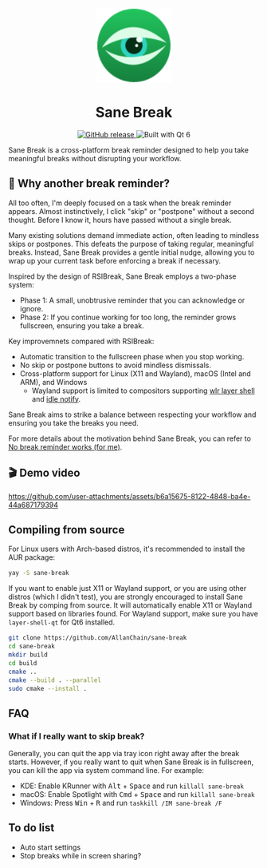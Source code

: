 <p align="center">
  <img src="./resources/images/icon.svg" width="150" height="150">
</p>
<h1 align="center">Sane Break</h1>
<p align=center>
  <a href="https://github.com/AllanChain/sane-break/releases">
    <img src="https://img.shields.io/github/v/release/AllanChain/sane-break" alt="GitHub release">
  </a>
  <img src="https://img.shields.io/badge/built_with-Qt_6-Qt" alt="Built with Qt 6">
</p>

Sane Break is a cross-platform break reminder designed to help you take meaningful breaks without disrupting your workflow.

## 🤔 Why another break reminder?

All too often, I'm deeply focused on a task when the break reminder appears. Almost instinctively, I click "skip" or "postpone" without a second thought. Before I know it, hours have passed without a single break.

Many existing solutions demand immediate action, often leading to mindless skips or postpones. This defeats the purpose of taking regular, meaningful breaks. Instead, Sane Break provides a gentle initial nudge, allowing you to wrap up your current task before enforcing a break if necessary.

Inspired by the design of RSIBreak, Sane Break employs a two-phase system:

- Phase 1: A small, unobtrusive reminder that you can acknowledge or ignore.
- Phase 2: If you continue working for too long, the reminder grows fullscreen, ensuring you take a break.

Key improvemnets compared with RSIBreak:

- Automatic transition to the fullscreen phase when you stop working.
- No skip or postpone buttons to avoid mindless dismissals.
- Cross-platform support for Linux (X11 and Wayland), macOS (Intel and ARM), and Windows
  - Wayland support is limited to compositors supporting [wlr layer shell](https://wayland.app/protocols/wlr-layer-shell-unstable-v1) and [idle notify](https://wayland.app/protocols/ext-idle-notify-v1).

Sane Break aims to strike a balance between respecting your workflow and ensuring you take the breaks you need.

For more details about the motivation behind Sane Break, you can refer to [No break reminder works (for me)](https://allanchain.github.io/blog/post/sane-break-intro/).

## 🎬 Demo video

https://github.com/user-attachments/assets/b6a15675-8122-4848-ba4e-44a687179394

## Compiling from source

For Linux users with Arch-based distros, it's recommended to install the AUR package:
```bash
yay -S sane-break
```

If you want to enable just X11 or Wayland support, or you are using other distros (which I didn't test), you are strongly encouraged to install Sane Break by comping from source.
It will automatically enable X11 or Wayland support based on libraries found.
For Wayland support, make sure you have `layer-shell-qt` for Qt6 installed.

```bash
git clone https://github.com/AllanChain/sane-break
cd sane-break
mkdir build
cd build
cmake ..
cmake --build . --parallel
sudo cmake --install .
```

## FAQ

### What if I really want to skip break?

Generally, you can quit the app via tray icon right away after the break starts.
However, if you really want to quit when Sane Break is in fullscreen, you can kill the app via system command line. For example:
- KDE: Enable KRunner with <kbd>Alt</kbd> + <kbd>Space</kbd> and run `killall sane-break`
- macOS: Enable Spotlight with <kbd>Cmd</kbd> + <kbd>Space</kbd> and run `killall sane-break`
- Windows: Press <kbd>Win</kbd> + <kbd>R</kbd> and run `taskkill /IM sane-break /F`

## To do list

- Auto start settings
- Stop breaks while in screen sharing?
